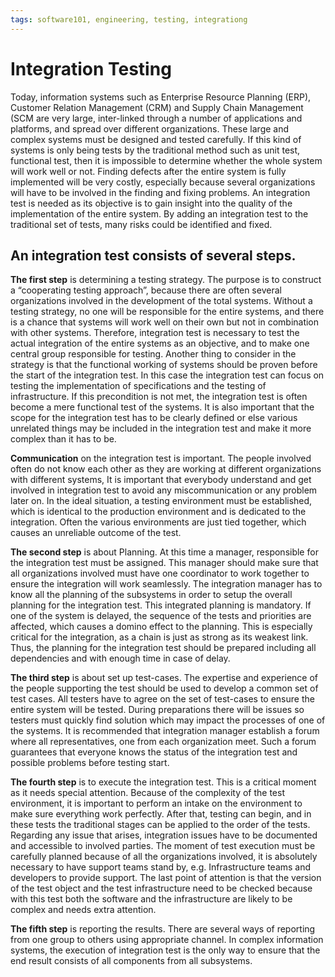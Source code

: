```yaml
---
tags: software101, engineering, testing, integrationg
---
```

# Integration Testing
Today, information systems such as Enterprise Resource Planning (ERP), Customer Relation Management (CRM) and Supply Chain Management (SCM are very large, inter-linked through a number of applications and platforms, and spread over different organizations. These large and complex systems must be designed and tested carefully. If this kind of systems is only being tests by the traditional method such as unit test, functional test, then it is impossible to determine whether the whole system will work well or not. Finding defects after the entire system is fully implemented will be very costly, especially because several organizations will have to be involved in the finding and fixing problems. An integration test is needed as its objective is to gain insight into the quality of the implementation of the entire system. By adding an integration test to the traditional set of tests, many risks could be identified and fixed.

## An integration test consists of several steps. 

**The first step** is determining a testing strategy. The purpose is to construct a “cooperating testing approach”, because there are often several organizations involved in the development of the total systems. Without a testing strategy, no one will be responsible for the entire systems, and there is a chance that systems will work well on their own but not in combination with other systems. Therefore, integration test is necessary to test the actual integration of the entire systems as an objective, and to make one central group responsible for testing. Another thing to consider in the strategy is that the functional working of systems should be proven before the start of the integration test. In this case the integration test can focus on testing the implementation of specifications and the testing of infrastructure. If this precondition is not met, the integration test is often become a mere functional test of the systems. It is also important that the scope for the integration test has to be clearly defined or else various unrelated things may be included in the integration test and make it more complex than it has to be.

**Communication** on the integration test is important. The people involved often do not know each other as they are working at different organizations with different systems, It is important that everybody understand and get involved in integration test to avoid any miscommunication or any problem later on. In the ideal situation, a testing environment must be established, which is identical to the production environment and is dedicated to the integration. Often the various environments are just tied together, which causes an unreliable outcome of the test.

**The second step** is about Planning. At this time a manager, responsible for the integration test must be assigned. This manager should make sure that all organizations involved must have one coordinator to work together to ensure the integration will work seamlessly. The integration manager has to know all the planning of the subsystems in order to setup the overall planning for the integration test. This integrated planning is mandatory. If one of the system is delayed, the sequence of the tests and priorities are affected, which causes a domino effect to the planning. This is especially critical for the integration, as a chain is just as strong as its weakest link. Thus, the planning for the integration test should be prepared including all dependencies and with enough time in case of delay.

**The third step** is about set up test-cases. The expertise and experience of the people supporting the test should be used to develop a common set of test cases. All testers have to agree on the set of test-cases to ensure the entire system will be tested. During preparations there will be issues so testers must quickly find solution which may impact the processes of one of the systems. It is recommended that integration manager establish a forum where all representatives, one from each organization meet. Such a forum guarantees that everyone knows the status of the integration test and possible problems before testing start.

**The fourth step** is to execute the integration test. This is a critical moment as it needs special attention. Because of the complexity of the test environment, it is important to perform an intake on the environment to make sure everything work perfectly. After that, testing can begin, and in these tests the traditional stages can be applied to the order of the tests. Regarding any issue that arises, integration issues have to be documented and accessible to involved parties. The moment of test execution must be carefully planned because of all the organizations involved, it is absolutely necessary to have support teams stand by, e.g. Infrastructure teams and developers to provide support. The last point of attention is that the version of the test object and the test infrastructure need to be checked because with this test both the software and the infrastructure are likely to be complex and needs extra attention.

**The fifth step** is reporting the results. There are several ways of reporting from one group to others using appropriate channel. In complex information systems, the execution of integration test is the only way to ensure that the end result consists of all components from all subsystems.